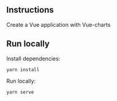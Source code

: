 ## Instructions

Create a Vue application with Vue-charts

## Run locally
Install dependencies:
```
yarn install
```

Run locally:
```
yarn serve
```